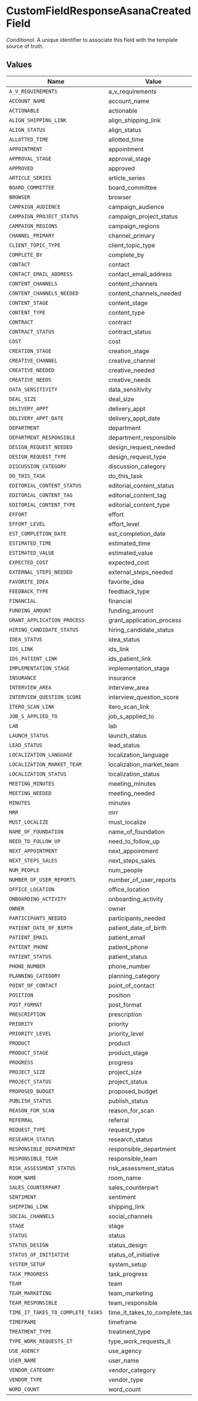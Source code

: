 # CustomFieldResponseAsanaCreatedField

*Conditional*. A unique identifier to associate this field with the template source of truth.


## Values

| Name                              | Value                             |
| --------------------------------- | --------------------------------- |
| `A_V_REQUIREMENTS`                | a_v_requirements                  |
| `ACCOUNT_NAME`                    | account_name                      |
| `ACTIONABLE`                      | actionable                        |
| `ALIGN_SHIPPING_LINK`             | align_shipping_link               |
| `ALIGN_STATUS`                    | align_status                      |
| `ALLOTTED_TIME`                   | allotted_time                     |
| `APPOINTMENT`                     | appointment                       |
| `APPROVAL_STAGE`                  | approval_stage                    |
| `APPROVED`                        | approved                          |
| `ARTICLE_SERIES`                  | article_series                    |
| `BOARD_COMMITTEE`                 | board_committee                   |
| `BROWSER`                         | browser                           |
| `CAMPAIGN_AUDIENCE`               | campaign_audience                 |
| `CAMPAIGN_PROJECT_STATUS`         | campaign_project_status           |
| `CAMPAIGN_REGIONS`                | campaign_regions                  |
| `CHANNEL_PRIMARY`                 | channel_primary                   |
| `CLIENT_TOPIC_TYPE`               | client_topic_type                 |
| `COMPLETE_BY`                     | complete_by                       |
| `CONTACT`                         | contact                           |
| `CONTACT_EMAIL_ADDRESS`           | contact_email_address             |
| `CONTENT_CHANNELS`                | content_channels                  |
| `CONTENT_CHANNELS_NEEDED`         | content_channels_needed           |
| `CONTENT_STAGE`                   | content_stage                     |
| `CONTENT_TYPE`                    | content_type                      |
| `CONTRACT`                        | contract                          |
| `CONTRACT_STATUS`                 | contract_status                   |
| `COST`                            | cost                              |
| `CREATION_STAGE`                  | creation_stage                    |
| `CREATIVE_CHANNEL`                | creative_channel                  |
| `CREATIVE_NEEDED`                 | creative_needed                   |
| `CREATIVE_NEEDS`                  | creative_needs                    |
| `DATA_SENSITIVITY`                | data_sensitivity                  |
| `DEAL_SIZE`                       | deal_size                         |
| `DELIVERY_APPT`                   | delivery_appt                     |
| `DELIVERY_APPT_DATE`              | delivery_appt_date                |
| `DEPARTMENT`                      | department                        |
| `DEPARTMENT_RESPONSIBLE`          | department_responsible            |
| `DESIGN_REQUEST_NEEDED`           | design_request_needed             |
| `DESIGN_REQUEST_TYPE`             | design_request_type               |
| `DISCUSSION_CATEGORY`             | discussion_category               |
| `DO_THIS_TASK`                    | do_this_task                      |
| `EDITORIAL_CONTENT_STATUS`        | editorial_content_status          |
| `EDITORIAL_CONTENT_TAG`           | editorial_content_tag             |
| `EDITORIAL_CONTENT_TYPE`          | editorial_content_type            |
| `EFFORT`                          | effort                            |
| `EFFORT_LEVEL`                    | effort_level                      |
| `EST_COMPLETION_DATE`             | est_completion_date               |
| `ESTIMATED_TIME`                  | estimated_time                    |
| `ESTIMATED_VALUE`                 | estimated_value                   |
| `EXPECTED_COST`                   | expected_cost                     |
| `EXTERNAL_STEPS_NEEDED`           | external_steps_needed             |
| `FAVORITE_IDEA`                   | favorite_idea                     |
| `FEEDBACK_TYPE`                   | feedback_type                     |
| `FINANCIAL`                       | financial                         |
| `FUNDING_AMOUNT`                  | funding_amount                    |
| `GRANT_APPLICATION_PROCESS`       | grant_application_process         |
| `HIRING_CANDIDATE_STATUS`         | hiring_candidate_status           |
| `IDEA_STATUS`                     | idea_status                       |
| `IDS_LINK`                        | ids_link                          |
| `IDS_PATIENT_LINK`                | ids_patient_link                  |
| `IMPLEMENTATION_STAGE`            | implementation_stage              |
| `INSURANCE`                       | insurance                         |
| `INTERVIEW_AREA`                  | interview_area                    |
| `INTERVIEW_QUESTION_SCORE`        | interview_question_score          |
| `ITERO_SCAN_LINK`                 | itero_scan_link                   |
| `JOB_S_APPLIED_TO`                | job_s_applied_to                  |
| `LAB`                             | lab                               |
| `LAUNCH_STATUS`                   | launch_status                     |
| `LEAD_STATUS`                     | lead_status                       |
| `LOCALIZATION_LANGUAGE`           | localization_language             |
| `LOCALIZATION_MARKET_TEAM`        | localization_market_team          |
| `LOCALIZATION_STATUS`             | localization_status               |
| `MEETING_MINUTES`                 | meeting_minutes                   |
| `MEETING_NEEDED`                  | meeting_needed                    |
| `MINUTES`                         | minutes                           |
| `MRR`                             | mrr                               |
| `MUST_LOCALIZE`                   | must_localize                     |
| `NAME_OF_FOUNDATION`              | name_of_foundation                |
| `NEED_TO_FOLLOW_UP`               | need_to_follow_up                 |
| `NEXT_APPOINTMENT`                | next_appointment                  |
| `NEXT_STEPS_SALES`                | next_steps_sales                  |
| `NUM_PEOPLE`                      | num_people                        |
| `NUMBER_OF_USER_REPORTS`          | number_of_user_reports            |
| `OFFICE_LOCATION`                 | office_location                   |
| `ONBOARDING_ACTIVITY`             | onboarding_activity               |
| `OWNER`                           | owner                             |
| `PARTICIPANTS_NEEDED`             | participants_needed               |
| `PATIENT_DATE_OF_BIRTH`           | patient_date_of_birth             |
| `PATIENT_EMAIL`                   | patient_email                     |
| `PATIENT_PHONE`                   | patient_phone                     |
| `PATIENT_STATUS`                  | patient_status                    |
| `PHONE_NUMBER`                    | phone_number                      |
| `PLANNING_CATEGORY`               | planning_category                 |
| `POINT_OF_CONTACT`                | point_of_contact                  |
| `POSITION`                        | position                          |
| `POST_FORMAT`                     | post_format                       |
| `PRESCRIPTION`                    | prescription                      |
| `PRIORITY`                        | priority                          |
| `PRIORITY_LEVEL`                  | priority_level                    |
| `PRODUCT`                         | product                           |
| `PRODUCT_STAGE`                   | product_stage                     |
| `PROGRESS`                        | progress                          |
| `PROJECT_SIZE`                    | project_size                      |
| `PROJECT_STATUS`                  | project_status                    |
| `PROPOSED_BUDGET`                 | proposed_budget                   |
| `PUBLISH_STATUS`                  | publish_status                    |
| `REASON_FOR_SCAN`                 | reason_for_scan                   |
| `REFERRAL`                        | referral                          |
| `REQUEST_TYPE`                    | request_type                      |
| `RESEARCH_STATUS`                 | research_status                   |
| `RESPONSIBLE_DEPARTMENT`          | responsible_department            |
| `RESPONSIBLE_TEAM`                | responsible_team                  |
| `RISK_ASSESSMENT_STATUS`          | risk_assessment_status            |
| `ROOM_NAME`                       | room_name                         |
| `SALES_COUNTERPART`               | sales_counterpart                 |
| `SENTIMENT`                       | sentiment                         |
| `SHIPPING_LINK`                   | shipping_link                     |
| `SOCIAL_CHANNELS`                 | social_channels                   |
| `STAGE`                           | stage                             |
| `STATUS`                          | status                            |
| `STATUS_DESIGN`                   | status_design                     |
| `STATUS_OF_INITIATIVE`            | status_of_initiative              |
| `SYSTEM_SETUP`                    | system_setup                      |
| `TASK_PROGRESS`                   | task_progress                     |
| `TEAM`                            | team                              |
| `TEAM_MARKETING`                  | team_marketing                    |
| `TEAM_RESPONSIBLE`                | team_responsible                  |
| `TIME_IT_TAKES_TO_COMPLETE_TASKS` | time_it_takes_to_complete_tasks   |
| `TIMEFRAME`                       | timeframe                         |
| `TREATMENT_TYPE`                  | treatment_type                    |
| `TYPE_WORK_REQUESTS_IT`           | type_work_requests_it             |
| `USE_AGENCY`                      | use_agency                        |
| `USER_NAME`                       | user_name                         |
| `VENDOR_CATEGORY`                 | vendor_category                   |
| `VENDOR_TYPE`                     | vendor_type                       |
| `WORD_COUNT`                      | word_count                        |